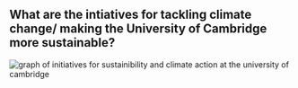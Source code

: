 ## What are the intiatives for tackling climate change/ making the University of Cambridge more sustainable?

![graph of initiatives for sustainibility and climate action at the university of cambridge](Cambridge_initiatives_climate_and_sustainability.png)

